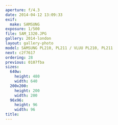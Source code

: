 ```yaml
---
aperture: f/4.3
date: 2014-04-12 13:09:33
exif:
  make: SAMSUNG
exposure: 1/500
file: SAM_1320.JPG
gallery: 2014-london
layout: gallery-photo
model: SAMSUNG PL210, PL211 / VLUU PL210, PL211
next: c2f7617
ordering: 28
previous: 0107fba
sizes:
  640w:
    height: 480
    width: 640
  200x200:
    height: 200
    width: 200
  96x96:
    height: 96
    width: 96
title: 
---
```

